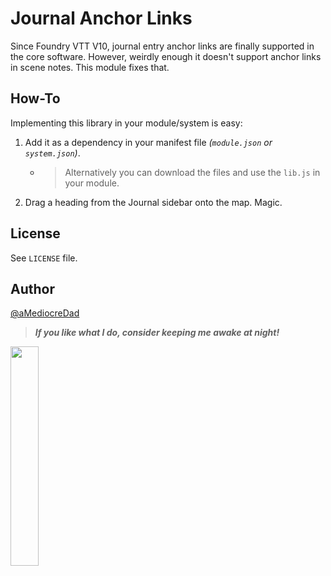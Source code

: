 # Journal Anchor Links

Since Foundry VTT V10, journal entry anchor links are finally supported in the core software. However, weirdly enough it doesn't support anchor links in scene notes. This module fixes that.

## How-To

Implementing this library in your module/system is easy:

1. Add it as a dependency in your manifest file _(`module.json` or `system.json`)_.
    - > Alternatively you can download the files and use the `lib.js` in your module.
2. Drag a heading from the Journal sidebar onto the map. Magic.

## License

See `LICENSE` file.

## Author

[@aMediocreDad](https://github.com/aMediocreDad)

> _**If you like what I do, consider keeping me awake at night!**_

<p><a href="https://ko-fi.com/I3I64DHYX" target="_blank"><img width=30% src="https://ko-fi.com/img/githubbutton_sm.svg" /></a></p>
